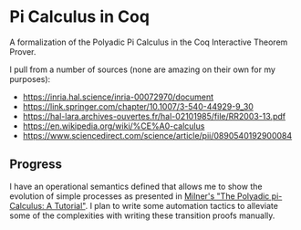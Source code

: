 # Pi Calculus in Coq

A formalization of the Polyadic Pi Calculus in the Coq Interactive Theorem Prover.

I pull from a number of sources (none are amazing on their own for my purposes):

- https://inria.hal.science/inria-00072970/document
- https://link.springer.com/chapter/10.1007/3-540-44929-9_30
- https://hal-lara.archives-ouvertes.fr/hal-02101985/file/RR2003-13.pdf
- https://en.wikipedia.org/wiki/%CE%A0-calculus
- https://www.sciencedirect.com/science/article/pii/0890540192900084

## Progress

I have an operational semantics defined that allows me to show the evolution of simple processes as presented in [Milner's "The Polyadic pi-Calculus: A Tutorial"](http://www.lfcs.inf.ed.ac.uk/reports/91/ECS-LFCS-91-180/).
I plan to write some automation tactics to alleviate some of the complexities with writing these transition proofs manually.
